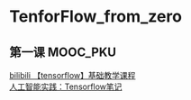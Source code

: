 # TenforFlow_from_zero

## 第一课 MOOC_PKU
[bilibili 【tensorflow】基础教学课程](https://www.bilibili.com/video/av25541757)  
[人工智能实践：Tensorflow笔记](https://www.icourse163.org/course/PKU-1002536002)  

